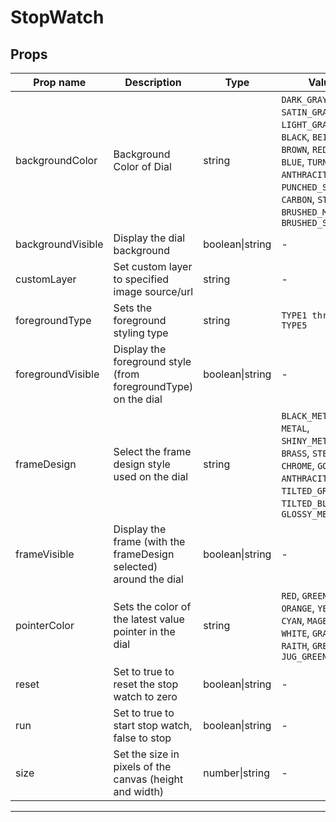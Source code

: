 # StopWatch

## Props

| Prop name         | Description                                                       | Type            | Values                                                                                                                                                                                                           | Default     |
| ----------------- | ----------------------------------------------------------------- | --------------- | ---------------------------------------------------------------------------------------------------------------------------------------------------------------------------------------------------------------- | ----------- |
| backgroundColor   | Background Color of Dial                                          | string          | `DARK_GRAY`, `SATIN_GRAY`, `LIGHT_GRAY`, `WHITE`, `BLACK`, `BEIGE`, `BROWN`, `RED`, `GREEN`, `BLUE`, `TURNED`, `ANTHRACITE`, `MUD`, `PUNCHED_SHEET`, `CARBON`, `STAINLESS`, `BRUSHED_METAL`, `BRUSHED_STAINLESS` | "DARK_GRAY" |
| backgroundVisible | Display the dial background                                       | boolean\|string | -                                                                                                                                                                                                                | true        |
| customLayer       | Set custom layer to specified image source/url                    | string          | -                                                                                                                                                                                                                | undefined   |
| foregroundType    | Sets the foreground styling type                                  | string          | `TYPE1 through TYPE5`                                                                                                                                                                                            | "TYPE1"     |
| foregroundVisible | Display the foreground style (from foregroundType) on the dial    | boolean\|string | -                                                                                                                                                                                                                | true        |
| frameDesign       | Select the frame design style used on the dial                    | string          | `BLACK_METAL`, `METAL`, `SHINY_METAL`, `BRASS`, `STEEL`, `CHROME`, `GOLD`, `ANTHRACITE`, `TILTED_GRAY`, `TILTED_BLACK`, `GLOSSY_METAL`                                                                           | "METAL"     |
| frameVisible      | Display the frame (with the frameDesign selected) around the dial | boolean\|string | -                                                                                                                                                                                                                | true        |
| pointerColor      | Sets the color of the latest value pointer in the dial            | string          | `RED`, `GREEN`, `BLUE`, `ORANGE`, `YELLOW`, `CYAN`, `MAGENTA`, `WHITE`, `GRAY`, `BLACK`, `RAITH`, `GREEN_LCD`, `JUG_GREEN`                                                                                       | "RED"       |
| reset             | Set to true to reset the stop watch to zero                       | boolean\|string | -                                                                                                                                                                                                                | false       |
| run               | Set to true to start stop watch, false to stop                    | boolean\|string | -                                                                                                                                                                                                                | undefined   |
| size              | Set the size in pixels of the canvas (height and width)           | number\|string  | -                                                                                                                                                                                                                | undefined   |

---
